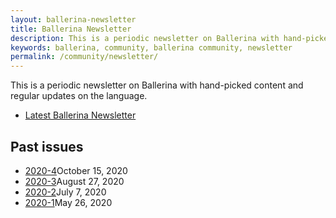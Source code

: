 ```yaml
---
layout: ballerina-newsletter
title: Ballerina Newsletter
description: This is a periodic newsletter on Ballerina with hand-picked content and regular updates on the language.
keywords: ballerina, community, ballerina community, newsletter
permalink: /community/newsletter/
---
```


This is a periodic newsletter on Ballerina with hand-picked content and regular updates on the language.

<ul class="cInlinelinklist">
<li><a class="cGreenLinkArrow" href="/community/newsletter/2020-4/">Latest Ballerina Newsletter</a></li>
</ul>

<div class="col-sm-12 col-md-12" style="padding:0;">
<h2 id="past-issues">Past issues </h2>
<!-- <table class="cTable">
<tr><td class="cLink"><a href="/community/newsletter/2020-1"></a></td><td></td></tr>
</table> -->
<ul class="cInlinelinklist cPastIssues">
<li><a class="cGreenLinkArrow" href="/community/newsletter/2020-4">2020-4</a>October 15, 2020</li>
<li><a class="cGreenLinkArrow" href="/community/newsletter/2020-3">2020-3</a>August 27, 2020</li>
<li><a class="cGreenLinkArrow" href="/community/newsletter/2020-2">2020-2</a>July 7, 2020</li>
<li><a class="cGreenLinkArrow" href="/community/newsletter/2020-1">2020-1</a>May 26, 2020</li>
</ul>
</div>


<style>
    
.cPastissueslink {
    display:none;
}

</style>
